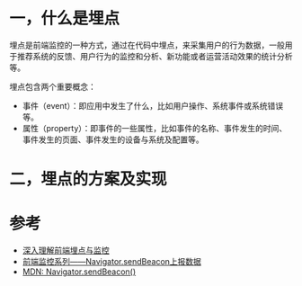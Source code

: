 # 一，什么是埋点
埋点是前端监控的一种方式，通过在代码中埋点，来采集用户的行为数据，一般用于推荐系统的反馈、用户行为的监控和分析、新功能或者运营活动效果的统计分析等。

埋点包含两个重要概念：
- 事件（event）：即应用中发生了什么，比如用户操作、系统事件或系统错误等。
- 属性（property）：即事件的一些属性，比如事件的名称、事件发生的时间、事件发生的页面、事件发生的设备与系统及配置等。

# 二，埋点的方案及实现



# 参考
- [深入理解前端埋点与监控](https://zhuanlan.zhihu.com/p/411409442)
- [前端监控系列——Navigator.sendBeacon上报数据](https://juejin.cn/post/7280783758618755108)
- [MDN: Navigator.sendBeacon()](https://developer.mozilla.org/zh-CN/docs/Web/API/Navigator/sendBeacon)


